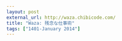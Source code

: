 ```yaml
---
layout: post
external_url: http://waza.chibicode.com/
title: "Waza: 残念な仕事術"
tags: ["1401-January 2014"]
---
```

